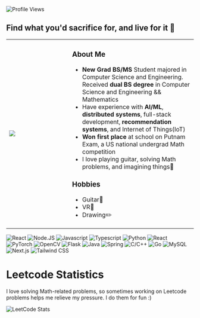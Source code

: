 ![Profile Views](https://komarev.com/ghpvc/?username=hymeis&style=flat-square)
## Find what you'd sacrifice for, and live for it 🐺
<html>
    <table class="images" width="100%"  style="border:0px solid white; width:100%;">
        <tr style="border: 0px;">
            <td width="33%" style="border:0px; width:33.33%">
                <img src="https://pbs.twimg.com/media/F13s9W4acAARncV?format=jpg" />
            </td>
            <td width="66%" style="border:0px; width:66.66% top:0 text-align:bottom">
              <h3>About Me</h3>
              <ul>
                <li><b>New Grad BS/MS</b> Student majored in Computer Science and Engineering. Received <b>dual BS degree</b> in Computer Science and Engineering && Mathematics</li>
                <li>Have experience with <b>AI/ML</b>, <b>distributed systems</b>, full-stack development, <b>recommendation systems</b>, and Internet of Things(IoT)</li>
                <li><b>Won first place</b> at school on Putnam Exam, a US national undergrad Math competition</li>
                <li>I love playing guitar, solving Math problems, and imagining things🌱</li>
              </ul>
              <h3>Hobbies</h3>
              <ul>
                <li>Guitar🎸</li>
                <li>VR🎵</li>
                <li>Drawing✏️</li>
              </ul>
            </td>
        </tr>
    </table>
</html>

![React](https://img.shields.io/badge/react-red?style=for-the-badge&logo=react&labelColor=FA8334&color=FFFD77)
![Node.JS](https://img.shields.io/badge/node.js-red?style=for-the-badge&logo=node.js&labelColor=DAFF7D&color=B2EF9B)
![Javascript](https://img.shields.io/badge/Javascript-red?style=for-the-badge&logo=javascript&labelColor=010400&color=30332E)
![Typescript](https://img.shields.io/badge/Typescript-white?style=for-the-badge&logo=typescript&labelColor=638475&color=90E39A)
![Python](https://img.shields.io/badge/Python-red?style=for-the-badge&logo=python&labelColor=561D25&color=CE8147)
![React](https://img.shields.io/badge/numpy-red?style=for-the-badge&logo=numpy&labelColor=6C756B&color=93ACB5)
![PyTorch](https://img.shields.io/badge/PyTorch-white?style=for-the-badge&logo=pytorch&labelColor=068D9D&color=53599A)
![OpenCV](https://img.shields.io/badge/opencv-red?style=for-the-badge&logo=opencv&labelColor=401F3E&color=3F2E56)
![Flask](https://img.shields.io/badge/Flask-red?style=for-the-badge&logo=Flask&labelColor=2D2A32&color=DDD92A)
![Java](https://img.shields.io/badge/Java-red?style=for-the-badge&logo=openjdk&labelColor=335C67&color=FFF3B0)
![Spring](https://img.shields.io/badge/Spring-red?style=for-the-badge&logo=spring&labelColor=293F14&color=386C0B)
![C/C++](https://img.shields.io/badge/C%2FC%2B%2B-red?style=for-the-badge&logo=c%2B%2B&labelColor=233D4D&color=FE7F2D)
![Go](https://img.shields.io/badge/Go-red?style=for-the-badge&logo=go&labelColor=042A2B&color=5EB1BF)
![MySQL](https://img.shields.io/badge/mysql-red?style=for-the-badge&logo=mysql&labelColor=EABFCB&color=C191A1)
![Next.js](https://img.shields.io/badge/next.js-red?style=for-the-badge&logo=next.js&labelColor=000000&color=FFFFFC)
![Tailwind CSS](https://img.shields.io/badge/Tailwind-red?style=for-the-badge&logo=tailwindcss&labelColor=6DD3CE&color=C8E9A0)






<h1>Leetcode Statistics</h1>
<p>I love solving Math-related problems, so sometimes working on Leetcode problems helps me relieve my pressure. I do them for fun :) </p>

![LeetCode Stats](https://leetcard.jacoblin.cool/okamipancake?theme=dark&font=IBM%20Plex%20Sans%20Devanagari&ext=heatmap)



